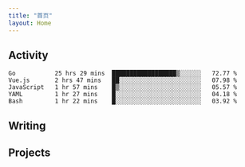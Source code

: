 ```yaml
---
title: "首页"
layout: Home
---
```


## Activity
<!--START_SECTION:waka-->
```text
Go           25 hrs 29 mins  ██████████████████▒░░░░░░   72.77 % 
Vue.js       2 hrs 47 mins   ██░░░░░░░░░░░░░░░░░░░░░░░   07.98 % 
JavaScript   1 hr 57 mins    █▒░░░░░░░░░░░░░░░░░░░░░░░   05.57 % 
YAML         1 hr 27 mins    █░░░░░░░░░░░░░░░░░░░░░░░░   04.18 % 
Bash         1 hr 22 mins    █░░░░░░░░░░░░░░░░░░░░░░░░   03.92 % 
```
<!--END_SECTION:waka-->

## Writing
<PindedPosts />

## Projects
<Projects />
